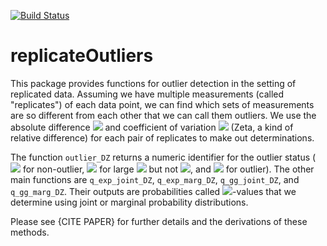 [![Build Status](https://travis-ci.org/matthew-seth-smith/replicateOutliers.svg?branch=master)](https://travis-ci.org/matthew-seth-smith/replicateOutliers)

replicateOutliers
===

This package provides functions for outlier detection in the setting of
replicated data. Assuming we have multiple measurements (called "replicates") of
each data point, we can find which sets of measurements are so different from
each other that we can call them outliers. We use the absolute difference
<img src="https://latex.codecogs.com/gif.latex?\Delta"/>
and coefficient of variation
<img src="https://latex.codecogs.com/gif.latex?\Z"/>
(Zeta, a kind of relative difference)
for each pair of replicates to make out determinations.

The function `outlier_DZ` returns a numeric identifier for the outlier status
(
<img src="https://latex.codecogs.com/gif.latex?0"/>
for non-outlier,
<img src="https://latex.codecogs.com/gif.latex?1"/>
for large
<img src="https://latex.codecogs.com/gif.latex?\Delta"/>
but not
<img src="https://latex.codecogs.com/gif.latex?\Z"/>,
and
<img src="https://latex.codecogs.com/gif.latex?2"/>
for
outlier). The other main functions are `q_exp_joint_DZ`, `q_exp_marg_DZ`,
`q_gg_joint_DZ`, and `q_gg_marg_DZ`. Their outputs are probabilities called
<img src="https://latex.codecogs.com/gif.latex?q"/>-values
that we determine using joint or marginal probability distributions.

Please see {CITE PAPER} for further details and the derivations of these
methods.
